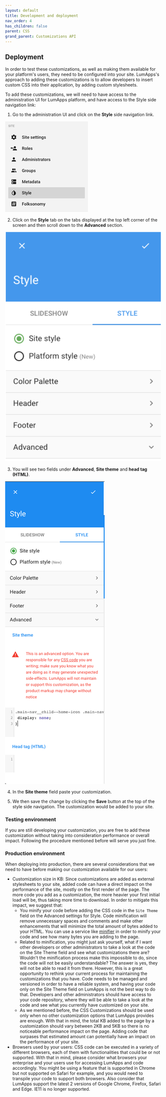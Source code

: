 ```yaml
---
layout: default
title: Development and deployment
nav_order: 4
has_children: false
parent: CSS
grand_parent: Customizations API
---
```


## Deployment

In order to test these customizations, as well as making them available for your platform's users, they need to be configured into your site. LumApps's approach to adding these customizations is to allow developers to insert custom CSS into their application, by adding custom stylesheets. 

To add these customizations, we will need to have access to the administration UI for LumApps platform, and have access to the Style side navigation link:
1. Go to the administration UI and click on the **Style** side navigation link.

![image](./assets/deployment-style-side-nav.png)

2. Click on the **Style** tab on the tabs displayed at the top left corner of the screen and then scroll down to the **Advanced** section.

![image](./assets/deployment-advanced.png)

3. You will see two fields under **Advanced**, **Site theme** and **head tag (HTML)**.

![image](./assets/deployment-head.png)

4. In the **Site theme** field paste your customization.

5. We then save the change by clicking the **Save** button at the top of the style side navigation. The customization would be added to your site.

### Testing environment

If you are still developing your customization, you are free to add these customization without taking into consideration performance or overall impact. Following the procedure mentioned before will serve you just fine.

### Production environment

When deploying into production, there are several considerations that we need to have before making our customization available for our users:
- Customization size in KB: Since customizations are added as external stylesheets to your site, added code can have a direct impact on the performance of the site, mostly on the first render of the page. The more code you add as a customization, the more heavier your first initial load will be, thus taking more time to download. In order to mitigate this impact, we suggest that:
    - You minify your code before adding the CSS code in the `Site Theme` field on the Advanced settings for Style. Code minification will remove unnecessary spaces and comments and make other enhancements that will minimize the total amount of bytes added to your HTML. You can use a service like [minifier](https://www.minifier.org/) in order to minify your code and see how many bytes you are adding to the page.
    - Related to minification, you might just ask yourself, what if I want other developers or other administrators to take a look at the code on the Site Theme field and see what customizations there are? Wouldn't the minification process make this impossible to do, since the code will not be easily understandable? The answer is yes, they will not be able to read it from there. However, this is a great opportunity to rethink your current process for maintaining the customizations that you have. Code needs to be managed and versioned in order to have a reliable system, and having your code only on the Site Theme field on LumApps is not the best way to do that. Developers and other administrators should have access to your code repository, where they will be able to take a look at the code and see what you currently have customized on your site.
    - As we mentioned before, the CSS Customizations should be used only when no other customization options that LumApps provides are enough. With that in mind, the total KB added to the page by a customization should vary between 2KB and 5KB so there is no noticeable performance impact on the page. Adding code that surpases that estimated amount can potentially have an impact on the performance of your site.
- Browsers used by your users: CSS code can be executed in a variety of different browsers, each of them with functionalities that could be or not supported. With that in mind, please consider what browsers your enterprise and your users use for accessing LumApps and code accordingly. You might be using a feature that is supported in Chrome but not supported on Safari for example, and you would need to transpile your code to support both browsers. Also consider that LumApps support the latest 2 versions of Google Chrome, Firefox, Safari and Edge. IE11 is no longer supported.